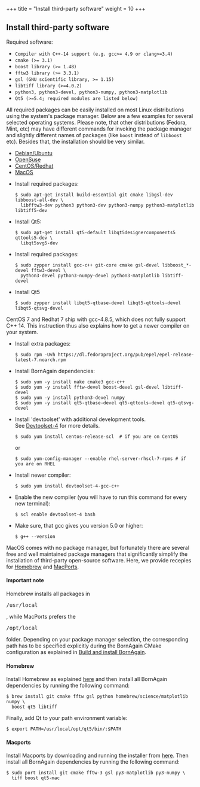 +++
title = "Install third-party software"
weight = 10
+++

## Install third-party software

Required software:

* `Compiler with C++-14 support (e.g. gcc>= 4.9 or clang>=3.4)`
* `cmake (>= 3.1)`
* `boost library (>= 1.48)`
* `fftw3 library (>= 3.3.1)`
* `gsl (GNU scientific library, >= 1.15)`
* `libtiff library (>=4.0.2)`
* `python3, python3-devel, python3-numpy, python3-matplotlib`
* `Qt5 (>=5.4; required modules are listed below)`

All required packages can be easily installed on most Linux distributions using the system's package manager. Below are a few examples for several selected operating systems. Please note, that other distributions (Fedora, Mint, etc) may have different commands for invoking the package manager and slightly different names of packages (like `boost` instead of `libboost` etc). Besides that, the installation should be very similar.

<!-- Nav tabs -->
<ul class="nav nav-tabs" id="OperationSystemTab" role="tablist">
  <li class="nav-item">
    <a class="nav-link active" id="home-tab" data-toggle="tab" href="#Ubuntu" role="tab" aria-controls="ubuntu" aria-selected="true">Debian/Ubuntu</a>
  </li>
  <li class="nav-item">
    <a class="nav-link" id="profile-tab" data-toggle="tab" href="#OpenSuse" role="tab" aria-controls="opensuse" aria-selected="false">OpenSuse</a>
  </li>
  <li class="nav-item">
    <a class="nav-link" id="messages-tab" data-toggle="tab" href="#CentOS" role="tab" aria-controls="centos" aria-selected="false">CentOS/Redhat</a>
  </li>
  <li class="nav-item">
    <a class="nav-link" id="messages-tab" data-toggle="tab" href="#MacOS" role="tab" aria-controls="macos" aria-selected="false">MacOS</a>
  </li>
</ul>

<!-- Tab panes -->
<div class="tab-content id="OperationSystemTabContent">
  <div class="tab-pane active" id="Ubuntu" role="tabpanel" aria-labelledby="ubuntu-tab">
    <p><ul><li>Install required packages:
<pre><code>$ sudo apt-get install build-essential git cmake libgsl-dev libboost-all-dev \
  libfftw3-dev python3 python3-dev python3-numpy python3-matplotlib libtiff5-dev</code></pre></li>
    <li>Install Qt5:
<pre><code>$ sudo apt-get install qt5-default libqt5designercomponents5 qttools5-dev \
  libqt5svg5-dev</code></pre></li></ul></p>
  </div>
  <div class="tab-pane" id="OpenSuse" role="tabpanel" aria-labelledby="opensuse-tab">
    <p><ul><li>Install required packages:
<pre><code>$ sudo zypper install gcc-c++ git-core cmake gsl-devel libboost_*-devel fftw3-devel \
  python3-devel python3-numpy-devel python3-matplotlib libtiff-devel</code></pre></li>
    <li>Install Qt5
<pre><code>$ sudo zypper install libqt5-qtbase-devel libqt5-qttools-devel libqt5-qtsvg-devel</code></pre></li></ul></p>
  </div>
  <div class="tab-pane" id="CentOS" role="tabpanel" aria-labelledby="centos-tab">
    <p/>
    <p>CentOS 7 and Redhat 7 ship with gcc-4.8.5, which does not fully support C++ 14. This instruction thus also explains how to get a newer compiler on your system.</p>
    <p><ul><li>Install extra packages:
    <pre><code>$ sudo rpm -Uvh https://dl.fedoraproject.org/pub/epel/epel-release-latest-7.noarch.rpm</code></pre></li>
    <li>Install BornAgain dependencies:
    <pre><code>$ sudo yum -y install make cmake3 gcc-c++
$ sudo yum -y install fftw-devel boost-devel gsl-devel libtiff-devel
$ sudo yum -y install python3-devel numpy
$ sudo yum -y install qt5-qtbase-devel qt5-qttools-devel qt5-qtsvg-devel</code></pre></li>
    <li>Install 'devtoolset' with additional development tools.<br/>
    See
<a href="https://www.softwarecollections.org/en/scls/rhscl/devtoolset-4">Devtoolset-4</a>
 for more details.
    <pre><code>$ sudo yum install centos-release-scl  # if you are on CentOS</code></pre>or
    <pre><code>$ sudo yum-config-manager --enable rhel-server-rhscl-7-rpms # if you are on RHEL</code></pre></li>
    <li>Install newer compiler:
    <pre><code>$ sudo yum install devtoolset-4-gcc-c++</code></pre></li>
    <li>Enable the new compiler (you will have to run this command for every new terminal):
    <pre><code>$ scl enable devtoolset-4 bash</code></pre></li>
    <li>Make sure, that gcc gives you version 5.0 or higher:
    <pre><code>$ g++ --version</code></pre></li>
    </ul></p>
  </div>
  <div class="tab-pane" id="MacOS" role="tabpanel" aria-labelledby="macos-tab">
    <p/>
    <p>MacOS comes with no package manager, but fortunately there are several free and well maintained package managers that significantly simplify the installation of third-party open-source software. Here, we provide recepies for <a href=https://brew.sh/>Homebrew</a> and <a href=https://www.macports.org/>MacPorts</a>.</p>
    <h4>Important note</h4>
    <p>Homebrew installs all packages in <pre>/usr/local</pre>, while MacPorts prefers the <pre>/opt/local</pre> folder. Depending on your package manager selection, the corresponding path has to be specified explicitly during the BornAgain CMake configuration as explained in <a href=../build-and-install>Build and install BornAgain<a>.</p>
    <h4>Homebrew</h4>
    <p>Install Homebrew as explained <a href=https://brew.sh/>here</a> and then install all BornAgain dependencies by running the following command:
    <pre><code>$ brew install git cmake fftw gsl python homebrew/science/matplotlib numpy \
  boost qt5 libtiff</code></pre>
    </p>
    <p>Finally, add Qt to your path environment variable:
    <pre><code>$ export PATH=/usr/local/opt/qt5/bin/:$PATH</code></pre></p>
    <h4>Macports</h4>
    <p>Install Macports by downloading and running the installer from <a href=https://www.macports.org/install.php>here</a>. Then install all BornAgain dependencies by running the following command:
    <pre><code>$ sudo port install git cmake fftw-3 gsl py3-matplotlib py3-numpy \
  tiff boost qt5-mac</code></pre>
    </p>
  </div>
</div>
